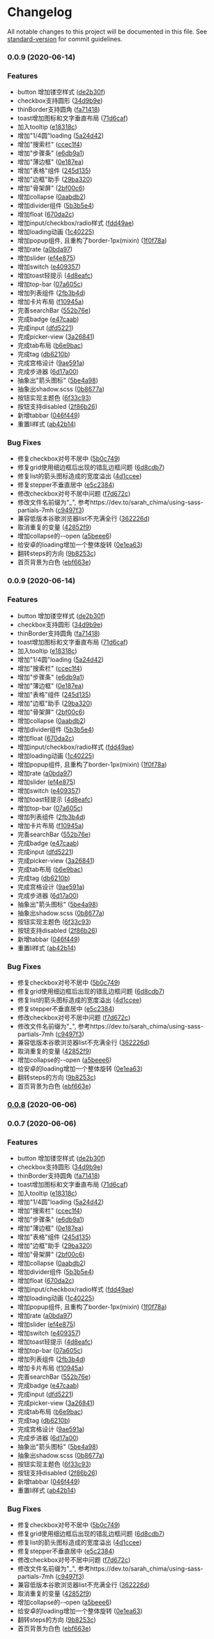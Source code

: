 # Changelog

All notable changes to this project will be documented in this file. See [standard-version](https://github.com/conventional-changelog/standard-version) for commit guidelines.

### 0.0.9 (2020-06-14)


### Features

* button 增加镂空样式 ([de2b30f](https://github.com/any86/5a.css/commit/de2b30fdf309dbf35c7c2f3e8ad07f2251af86ca))
* checkbox支持圆形 ([34d9b9e](https://github.com/any86/5a.css/commit/34d9b9e851df943056701a69bdef21c5fc03c348))
* thinBorder支持圆角 ([fa71418](https://github.com/any86/5a.css/commit/fa71418b170d77b1602222cc7b29f06aa5b49faa))
* toast增加图标和文字垂直布局 ([71d6caf](https://github.com/any86/5a.css/commit/71d6cafa18c0d6579e05b20be075821e22d3f5cd))
* 加入tooltip ([e18318c](https://github.com/any86/5a.css/commit/e18318c7ce9142a6d491b50ee25597037ef65382))
* 增加"1/4圆"loading ([5a24d42](https://github.com/any86/5a.css/commit/5a24d42b9f81f69380b0087cf8fad1c12bb50651))
* 增加"搜索栏" ([ccec1f4](https://github.com/any86/5a.css/commit/ccec1f41a6f20a839f2e06ddb669468a0e48c891))
* 增加"步骤条" ([e6db9a1](https://github.com/any86/5a.css/commit/e6db9a1539cd61f4a271bdbc163da7942a041854))
* 增加"薄边框" ([0e187ea](https://github.com/any86/5a.css/commit/0e187ea13fe576440de5ddc78abe4ce8b95941b2))
* 增加"表格"组件 ([245d135](https://github.com/any86/5a.css/commit/245d135961d600e95313e4c15aa5fc122ca5121b))
* 增加"边框"助手 ([29ba320](https://github.com/any86/5a.css/commit/29ba3205e707c681c7a48bad8da556541ad64cab))
* 增加"骨架屏" ([2bf00c6](https://github.com/any86/5a.css/commit/2bf00c665d41fe2d0cf3026dfad61461d847ba70))
* 增加collapse ([0aabdb2](https://github.com/any86/5a.css/commit/0aabdb29d3ca770706117c6a96b9bb6011a5aa48))
* 增加divider组件 ([5b3b5e4](https://github.com/any86/5a.css/commit/5b3b5e40c90635ddc2bcba59e80f3094f1c55e58))
* 增加float ([670da2c](https://github.com/any86/5a.css/commit/670da2c85301decf71d0dd8500121a45da304580))
* 增加input/checkbox/radio样式 ([fdd49ae](https://github.com/any86/5a.css/commit/fdd49ae9e60885645a9229f6a22aeb890474a10a))
* 增加loading动画 ([1c40225](https://github.com/any86/5a.css/commit/1c40225426772204f00f06179722f5b8102c908e))
* 增加popup组件, 且重构了border-1px(mixin) ([1f0f78a](https://github.com/any86/5a.css/commit/1f0f78a1b1997a75ce44d80f1bd845f434c37412))
* 增加rate ([a0bda97](https://github.com/any86/5a.css/commit/a0bda97480885a2238f01726c9e37821ea45a2b1))
* 增加slider ([ef4e875](https://github.com/any86/5a.css/commit/ef4e875f96d074e42abe98216af4c92db2094e89))
* 增加switch ([e409357](https://github.com/any86/5a.css/commit/e409357afd2c0712b4558a445a9743c0252b24f9))
* 增加toast轻提示 ([4d8eafc](https://github.com/any86/5a.css/commit/4d8eafc0ea0a97d0eefa597835657a0bcba591ea))
* 增加top-bar ([07a605c](https://github.com/any86/5a.css/commit/07a605c4daf03082393411ad24f1b60f0ffe3823))
* 增加列表组件 ([2fb3b4d](https://github.com/any86/5a.css/commit/2fb3b4d9f9b55c786ac97cd9d1544b91ba072027))
* 增加卡片布局 ([f10945a](https://github.com/any86/5a.css/commit/f10945a8098c96ee23e6d61760801e56df688d88))
* 完善searchBar ([552b76e](https://github.com/any86/5a.css/commit/552b76e7c146419a750e377b8bd577ee3e657eae))
* 完成badge ([e47caab](https://github.com/any86/5a.css/commit/e47caab5c8b4e81b11d00d91861d603af610c2ed))
* 完成input ([dfd5221](https://github.com/any86/5a.css/commit/dfd52219a6f18485ccd7e252b9ac0907b7b8d471))
* 完成picker-view ([3a26841](https://github.com/any86/5a.css/commit/3a26841ac99d605b8657511ae1698100a0115ac9))
* 完成tab布局 ([b6e9bac](https://github.com/any86/5a.css/commit/b6e9bac08d6b145da013de33cf3c94e40a4460d6))
* 完成tag ([db6210b](https://github.com/any86/5a.css/commit/db6210b1477b224b099e41725525db325ba183c9))
* 完成宫格设计 ([9ae591a](https://github.com/any86/5a.css/commit/9ae591a5f722fa8d334679f503e29f47b28747d4))
* 完成步进器 ([6d17a00](https://github.com/any86/5a.css/commit/6d17a000ddcf06c6f999b95afb3996d38449faa4))
* 抽象出"箭头图标" ([5be4a98](https://github.com/any86/5a.css/commit/5be4a9860f90cd6a54b49af3c64c12d3df575f58))
* 抽象出shadow.scss ([0b8677a](https://github.com/any86/5a.css/commit/0b8677a600f1259e1aa1c17f6148ebd565655ba7))
* 按钮实现主题色 ([6f33c93](https://github.com/any86/5a.css/commit/6f33c9335592d2f6f36eb4829fb0ec87271581b9))
* 按钮支持disabled ([2f86b26](https://github.com/any86/5a.css/commit/2f86b2606f68bc74c7313ce94aa7e1178ba5cde8))
* 新增tabbar ([046f449](https://github.com/any86/5a.css/commit/046f449484aaeecd4d62f61300b1c79c5397c06e))
* 重置li样式 ([ab42b14](https://github.com/any86/5a.css/commit/ab42b14581a10fa448625832485a6af241d380b3))


### Bug Fixes

* 修复checkbox对号不居中 ([5b0c749](https://github.com/any86/5a.css/commit/5b0c74917367d8007d14492c31b7e653d57ebb98))
* 修复grid使用细边框后出现的错乱边框问题 ([6d8cdb7](https://github.com/any86/5a.css/commit/6d8cdb7723365b88bd378aae44888614abddc34f))
* 修复list的箭头图标造成的宽度溢出 ([4d1ccee](https://github.com/any86/5a.css/commit/4d1cceeebc839c3c133dfa34b1307251d7655da4))
* 修复stepper不垂直居中 ([e5c2384](https://github.com/any86/5a.css/commit/e5c2384785cedc97344dbb37842f37a49e0998fc))
* 修改checkbox对号不居中问题 ([f7d672c](https://github.com/any86/5a.css/commit/f7d672c27da1dce0976c12ee6fb28488005f025a))
* 修改文件名前缀为"_", 参考https://dev.to/sarah_chima/using-sass-partials-7mh ([c9497f3](https://github.com/any86/5a.css/commit/c9497f31f9670574cdce0a3f78b5fef92b4ba594))
* 兼容低版本谷歌浏览器list不充满全行 ([362226d](https://github.com/any86/5a.css/commit/362226dc64893427317e0450a1d1f74c6d13ea29))
* 取消重复的变量 ([42852f9](https://github.com/any86/5a.css/commit/42852f9a1d4b07269dd9665b390dd4e7664bc88f))
* 增加collapse的--open ([a5beee6](https://github.com/any86/5a.css/commit/a5beee68b23a5eb3eb8c87c3717c08404fb28e64))
* 给安卓的loading增加一个整体旋转 ([0e1ea63](https://github.com/any86/5a.css/commit/0e1ea63729019101cb458eef95e49002b4089fc6))
* 翻转steps的方向 ([9b8253c](https://github.com/any86/5a.css/commit/9b8253c5f6a3e294c189b592f7c606dc844736f9))
* 首页背景为白色 ([ebf663e](https://github.com/any86/5a.css/commit/ebf663e7e9ab151631b4df8fcd3105cd3cc283f5))

### 0.0.9 (2020-06-14)


### Features

* button 增加镂空样式 ([de2b30f](https://github.com/any86/5a.css/commit/de2b30fdf309dbf35c7c2f3e8ad07f2251af86ca))
* checkbox支持圆形 ([34d9b9e](https://github.com/any86/5a.css/commit/34d9b9e851df943056701a69bdef21c5fc03c348))
* thinBorder支持圆角 ([fa71418](https://github.com/any86/5a.css/commit/fa71418b170d77b1602222cc7b29f06aa5b49faa))
* toast增加图标和文字垂直布局 ([71d6caf](https://github.com/any86/5a.css/commit/71d6cafa18c0d6579e05b20be075821e22d3f5cd))
* 加入tooltip ([e18318c](https://github.com/any86/5a.css/commit/e18318c7ce9142a6d491b50ee25597037ef65382))
* 增加"1/4圆"loading ([5a24d42](https://github.com/any86/5a.css/commit/5a24d42b9f81f69380b0087cf8fad1c12bb50651))
* 增加"搜索栏" ([ccec1f4](https://github.com/any86/5a.css/commit/ccec1f41a6f20a839f2e06ddb669468a0e48c891))
* 增加"步骤条" ([e6db9a1](https://github.com/any86/5a.css/commit/e6db9a1539cd61f4a271bdbc163da7942a041854))
* 增加"薄边框" ([0e187ea](https://github.com/any86/5a.css/commit/0e187ea13fe576440de5ddc78abe4ce8b95941b2))
* 增加"表格"组件 ([245d135](https://github.com/any86/5a.css/commit/245d135961d600e95313e4c15aa5fc122ca5121b))
* 增加"边框"助手 ([29ba320](https://github.com/any86/5a.css/commit/29ba3205e707c681c7a48bad8da556541ad64cab))
* 增加"骨架屏" ([2bf00c6](https://github.com/any86/5a.css/commit/2bf00c665d41fe2d0cf3026dfad61461d847ba70))
* 增加collapse ([0aabdb2](https://github.com/any86/5a.css/commit/0aabdb29d3ca770706117c6a96b9bb6011a5aa48))
* 增加divider组件 ([5b3b5e4](https://github.com/any86/5a.css/commit/5b3b5e40c90635ddc2bcba59e80f3094f1c55e58))
* 增加float ([670da2c](https://github.com/any86/5a.css/commit/670da2c85301decf71d0dd8500121a45da304580))
* 增加input/checkbox/radio样式 ([fdd49ae](https://github.com/any86/5a.css/commit/fdd49ae9e60885645a9229f6a22aeb890474a10a))
* 增加loading动画 ([1c40225](https://github.com/any86/5a.css/commit/1c40225426772204f00f06179722f5b8102c908e))
* 增加popup组件, 且重构了border-1px(mixin) ([1f0f78a](https://github.com/any86/5a.css/commit/1f0f78a1b1997a75ce44d80f1bd845f434c37412))
* 增加rate ([a0bda97](https://github.com/any86/5a.css/commit/a0bda97480885a2238f01726c9e37821ea45a2b1))
* 增加slider ([ef4e875](https://github.com/any86/5a.css/commit/ef4e875f96d074e42abe98216af4c92db2094e89))
* 增加switch ([e409357](https://github.com/any86/5a.css/commit/e409357afd2c0712b4558a445a9743c0252b24f9))
* 增加toast轻提示 ([4d8eafc](https://github.com/any86/5a.css/commit/4d8eafc0ea0a97d0eefa597835657a0bcba591ea))
* 增加top-bar ([07a605c](https://github.com/any86/5a.css/commit/07a605c4daf03082393411ad24f1b60f0ffe3823))
* 增加列表组件 ([2fb3b4d](https://github.com/any86/5a.css/commit/2fb3b4d9f9b55c786ac97cd9d1544b91ba072027))
* 增加卡片布局 ([f10945a](https://github.com/any86/5a.css/commit/f10945a8098c96ee23e6d61760801e56df688d88))
* 完善searchBar ([552b76e](https://github.com/any86/5a.css/commit/552b76e7c146419a750e377b8bd577ee3e657eae))
* 完成badge ([e47caab](https://github.com/any86/5a.css/commit/e47caab5c8b4e81b11d00d91861d603af610c2ed))
* 完成input ([dfd5221](https://github.com/any86/5a.css/commit/dfd52219a6f18485ccd7e252b9ac0907b7b8d471))
* 完成picker-view ([3a26841](https://github.com/any86/5a.css/commit/3a26841ac99d605b8657511ae1698100a0115ac9))
* 完成tab布局 ([b6e9bac](https://github.com/any86/5a.css/commit/b6e9bac08d6b145da013de33cf3c94e40a4460d6))
* 完成tag ([db6210b](https://github.com/any86/5a.css/commit/db6210b1477b224b099e41725525db325ba183c9))
* 完成宫格设计 ([9ae591a](https://github.com/any86/5a.css/commit/9ae591a5f722fa8d334679f503e29f47b28747d4))
* 完成步进器 ([6d17a00](https://github.com/any86/5a.css/commit/6d17a000ddcf06c6f999b95afb3996d38449faa4))
* 抽象出"箭头图标" ([5be4a98](https://github.com/any86/5a.css/commit/5be4a9860f90cd6a54b49af3c64c12d3df575f58))
* 抽象出shadow.scss ([0b8677a](https://github.com/any86/5a.css/commit/0b8677a600f1259e1aa1c17f6148ebd565655ba7))
* 按钮实现主题色 ([6f33c93](https://github.com/any86/5a.css/commit/6f33c9335592d2f6f36eb4829fb0ec87271581b9))
* 按钮支持disabled ([2f86b26](https://github.com/any86/5a.css/commit/2f86b2606f68bc74c7313ce94aa7e1178ba5cde8))
* 新增tabbar ([046f449](https://github.com/any86/5a.css/commit/046f449484aaeecd4d62f61300b1c79c5397c06e))
* 重置li样式 ([ab42b14](https://github.com/any86/5a.css/commit/ab42b14581a10fa448625832485a6af241d380b3))


### Bug Fixes

* 修复checkbox对号不居中 ([5b0c749](https://github.com/any86/5a.css/commit/5b0c74917367d8007d14492c31b7e653d57ebb98))
* 修复grid使用细边框后出现的错乱边框问题 ([6d8cdb7](https://github.com/any86/5a.css/commit/6d8cdb7723365b88bd378aae44888614abddc34f))
* 修复list的箭头图标造成的宽度溢出 ([4d1ccee](https://github.com/any86/5a.css/commit/4d1cceeebc839c3c133dfa34b1307251d7655da4))
* 修复stepper不垂直居中 ([e5c2384](https://github.com/any86/5a.css/commit/e5c2384785cedc97344dbb37842f37a49e0998fc))
* 修改checkbox对号不居中问题 ([f7d672c](https://github.com/any86/5a.css/commit/f7d672c27da1dce0976c12ee6fb28488005f025a))
* 修改文件名前缀为"_", 参考https://dev.to/sarah_chima/using-sass-partials-7mh ([c9497f3](https://github.com/any86/5a.css/commit/c9497f31f9670574cdce0a3f78b5fef92b4ba594))
* 兼容低版本谷歌浏览器list不充满全行 ([362226d](https://github.com/any86/5a.css/commit/362226dc64893427317e0450a1d1f74c6d13ea29))
* 取消重复的变量 ([42852f9](https://github.com/any86/5a.css/commit/42852f9a1d4b07269dd9665b390dd4e7664bc88f))
* 增加collapse的--open ([a5beee6](https://github.com/any86/5a.css/commit/a5beee68b23a5eb3eb8c87c3717c08404fb28e64))
* 给安卓的loading增加一个整体旋转 ([0e1ea63](https://github.com/any86/5a.css/commit/0e1ea63729019101cb458eef95e49002b4089fc6))
* 翻转steps的方向 ([9b8253c](https://github.com/any86/5a.css/commit/9b8253c5f6a3e294c189b592f7c606dc844736f9))
* 首页背景为白色 ([ebf663e](https://github.com/any86/5a.css/commit/ebf663e7e9ab151631b4df8fcd3105cd3cc283f5))

### [0.0.8](https://github.com/any86/5a.css/compare/v0.0.7...v0.0.8) (2020-06-06)

### 0.0.7 (2020-06-06)


### Features

* button 增加镂空样式 ([de2b30f](https://github.com/any86/5a.css/commit/de2b30fdf309dbf35c7c2f3e8ad07f2251af86ca))
* checkbox支持圆形 ([34d9b9e](https://github.com/any86/5a.css/commit/34d9b9e851df943056701a69bdef21c5fc03c348))
* thinBorder支持圆角 ([fa71418](https://github.com/any86/5a.css/commit/fa71418b170d77b1602222cc7b29f06aa5b49faa))
* toast增加图标和文字垂直布局 ([71d6caf](https://github.com/any86/5a.css/commit/71d6cafa18c0d6579e05b20be075821e22d3f5cd))
* 加入tooltip ([e18318c](https://github.com/any86/5a.css/commit/e18318c7ce9142a6d491b50ee25597037ef65382))
* 增加"1/4圆"loading ([5a24d42](https://github.com/any86/5a.css/commit/5a24d42b9f81f69380b0087cf8fad1c12bb50651))
* 增加"搜索栏" ([ccec1f4](https://github.com/any86/5a.css/commit/ccec1f41a6f20a839f2e06ddb669468a0e48c891))
* 增加"步骤条" ([e6db9a1](https://github.com/any86/5a.css/commit/e6db9a1539cd61f4a271bdbc163da7942a041854))
* 增加"薄边框" ([0e187ea](https://github.com/any86/5a.css/commit/0e187ea13fe576440de5ddc78abe4ce8b95941b2))
* 增加"表格"组件 ([245d135](https://github.com/any86/5a.css/commit/245d135961d600e95313e4c15aa5fc122ca5121b))
* 增加"边框"助手 ([29ba320](https://github.com/any86/5a.css/commit/29ba3205e707c681c7a48bad8da556541ad64cab))
* 增加"骨架屏" ([2bf00c6](https://github.com/any86/5a.css/commit/2bf00c665d41fe2d0cf3026dfad61461d847ba70))
* 增加collapse ([0aabdb2](https://github.com/any86/5a.css/commit/0aabdb29d3ca770706117c6a96b9bb6011a5aa48))
* 增加divider组件 ([5b3b5e4](https://github.com/any86/5a.css/commit/5b3b5e40c90635ddc2bcba59e80f3094f1c55e58))
* 增加float ([670da2c](https://github.com/any86/5a.css/commit/670da2c85301decf71d0dd8500121a45da304580))
* 增加input/checkbox/radio样式 ([fdd49ae](https://github.com/any86/5a.css/commit/fdd49ae9e60885645a9229f6a22aeb890474a10a))
* 增加loading动画 ([1c40225](https://github.com/any86/5a.css/commit/1c40225426772204f00f06179722f5b8102c908e))
* 增加popup组件, 且重构了border-1px(mixin) ([1f0f78a](https://github.com/any86/5a.css/commit/1f0f78a1b1997a75ce44d80f1bd845f434c37412))
* 增加rate ([a0bda97](https://github.com/any86/5a.css/commit/a0bda97480885a2238f01726c9e37821ea45a2b1))
* 增加slider ([ef4e875](https://github.com/any86/5a.css/commit/ef4e875f96d074e42abe98216af4c92db2094e89))
* 增加switch ([e409357](https://github.com/any86/5a.css/commit/e409357afd2c0712b4558a445a9743c0252b24f9))
* 增加toast轻提示 ([4d8eafc](https://github.com/any86/5a.css/commit/4d8eafc0ea0a97d0eefa597835657a0bcba591ea))
* 增加top-bar ([07a605c](https://github.com/any86/5a.css/commit/07a605c4daf03082393411ad24f1b60f0ffe3823))
* 增加列表组件 ([2fb3b4d](https://github.com/any86/5a.css/commit/2fb3b4d9f9b55c786ac97cd9d1544b91ba072027))
* 增加卡片布局 ([f10945a](https://github.com/any86/5a.css/commit/f10945a8098c96ee23e6d61760801e56df688d88))
* 完善searchBar ([552b76e](https://github.com/any86/5a.css/commit/552b76e7c146419a750e377b8bd577ee3e657eae))
* 完成badge ([e47caab](https://github.com/any86/5a.css/commit/e47caab5c8b4e81b11d00d91861d603af610c2ed))
* 完成input ([dfd5221](https://github.com/any86/5a.css/commit/dfd52219a6f18485ccd7e252b9ac0907b7b8d471))
* 完成picker-view ([3a26841](https://github.com/any86/5a.css/commit/3a26841ac99d605b8657511ae1698100a0115ac9))
* 完成tab布局 ([b6e9bac](https://github.com/any86/5a.css/commit/b6e9bac08d6b145da013de33cf3c94e40a4460d6))
* 完成tag ([db6210b](https://github.com/any86/5a.css/commit/db6210b1477b224b099e41725525db325ba183c9))
* 完成宫格设计 ([9ae591a](https://github.com/any86/5a.css/commit/9ae591a5f722fa8d334679f503e29f47b28747d4))
* 完成步进器 ([6d17a00](https://github.com/any86/5a.css/commit/6d17a000ddcf06c6f999b95afb3996d38449faa4))
* 抽象出"箭头图标" ([5be4a98](https://github.com/any86/5a.css/commit/5be4a9860f90cd6a54b49af3c64c12d3df575f58))
* 抽象出shadow.scss ([0b8677a](https://github.com/any86/5a.css/commit/0b8677a600f1259e1aa1c17f6148ebd565655ba7))
* 按钮实现主题色 ([6f33c93](https://github.com/any86/5a.css/commit/6f33c9335592d2f6f36eb4829fb0ec87271581b9))
* 按钮支持disabled ([2f86b26](https://github.com/any86/5a.css/commit/2f86b2606f68bc74c7313ce94aa7e1178ba5cde8))
* 新增tabbar ([046f449](https://github.com/any86/5a.css/commit/046f449484aaeecd4d62f61300b1c79c5397c06e))
* 重置li样式 ([ab42b14](https://github.com/any86/5a.css/commit/ab42b14581a10fa448625832485a6af241d380b3))


### Bug Fixes

* 修复checkbox对号不居中 ([5b0c749](https://github.com/any86/5a.css/commit/5b0c74917367d8007d14492c31b7e653d57ebb98))
* 修复grid使用细边框后出现的错乱边框问题 ([6d8cdb7](https://github.com/any86/5a.css/commit/6d8cdb7723365b88bd378aae44888614abddc34f))
* 修复list的箭头图标造成的宽度溢出 ([4d1ccee](https://github.com/any86/5a.css/commit/4d1cceeebc839c3c133dfa34b1307251d7655da4))
* 修复stepper不垂直居中 ([e5c2384](https://github.com/any86/5a.css/commit/e5c2384785cedc97344dbb37842f37a49e0998fc))
* 修改checkbox对号不居中问题 ([f7d672c](https://github.com/any86/5a.css/commit/f7d672c27da1dce0976c12ee6fb28488005f025a))
* 修改文件名前缀为"_", 参考https://dev.to/sarah_chima/using-sass-partials-7mh ([c9497f3](https://github.com/any86/5a.css/commit/c9497f31f9670574cdce0a3f78b5fef92b4ba594))
* 兼容低版本谷歌浏览器list不充满全行 ([362226d](https://github.com/any86/5a.css/commit/362226dc64893427317e0450a1d1f74c6d13ea29))
* 取消重复的变量 ([42852f9](https://github.com/any86/5a.css/commit/42852f9a1d4b07269dd9665b390dd4e7664bc88f))
* 增加collapse的--open ([a5beee6](https://github.com/any86/5a.css/commit/a5beee68b23a5eb3eb8c87c3717c08404fb28e64))
* 给安卓的loading增加一个整体旋转 ([0e1ea63](https://github.com/any86/5a.css/commit/0e1ea63729019101cb458eef95e49002b4089fc6))
* 翻转steps的方向 ([9b8253c](https://github.com/any86/5a.css/commit/9b8253c5f6a3e294c189b592f7c606dc844736f9))
* 首页背景为白色 ([ebf663e](https://github.com/any86/5a.css/commit/ebf663e7e9ab151631b4df8fcd3105cd3cc283f5))
